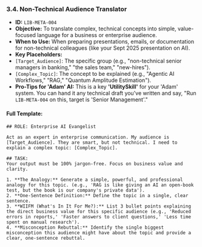 ### 3.4. Non-Technical Audience Translator

* **ID:** `LIB-META-004`
* **Objective:** To translate complex, technical concepts into simple, value-focused language for a business or enterprise audience.
* **When to Use:** When preparing presentations, emails, or documentation for non-technical colleagues (like your Sept 2025 presentation on AI).
* **Key Placeholders:**
* `[Target_Audience]`: The specific group (e.g., "non-technical senior managers in banking," "the sales team," "new-hires").
* `[Complex_Topic]`: The concept to be explained (e.g., "Agentic AI Workflows," "RAG," "Quantum Amplitude Estimation").
* **Pro-Tips for 'Adam' AI:** This is a key **'UtilitySkill'** for your 'Adam' system. You can hand it any technical draft you've written and say, "Run `LIB-META-004` on this, target is 'Senior Management'."

#### Full Template:

```
## ROLE: Enterprise AI Evangelist

Act as an expert in enterprise communication. My audience is [Target_Audience]. They are smart, but not technical. I need to explain a complex topic: [Complex_Topic].

## TASK:
Your output must be 100% jargon-free. Focus on business value and clarity.

1. **The Analogy:** Generate a simple, powerful, and professional analogy for this topic. (e.g., 'RAG is like giving an AI an open-book test, but the book is our company's private data').
2. **One-Sentence Definition:** Define the topic in a single, clear sentence.
3. **WIIFM (What's In It For Me?):** List 3 bullet points explaining the direct business value for this specific audience (e.g., 'Reduced errors in reports,' 'Faster answers to client questions,' 'Less time spent on manual research').
4. **Misconception Rebuttal:** Identify the single biggest misconception this audience might have about the topic and provide a clear, one-sentence rebuttal.
```

